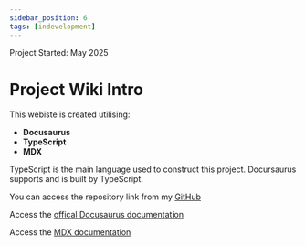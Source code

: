```yaml
---
sidebar_position: 6
tags: [indevelopment]
---
```

<span class="theme-doc-version-badge badge badge--secondary">Project Started: May 2025</span>

# Project Wiki Intro

This webiste is created utilising:
- **Docusaurus**
- **TypeScript**
- **MDX**

TypeScript is the main language used to construct this project. Docursaurus supports and is built by TypeScript.

You can access the repository link from my [GitHub](https://github.com/Void-Stag/GitHub-Project-Wiki)

Access the [offical Docusaurus documentation](https://docusaurus.io/)

Access the [MDX documentation](https://mdxjs.com/)
